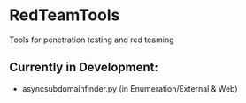 # RedTeamTools
Tools for penetration testing and red teaming


## Currently in Development:
- asyncsubdomainfinder.py (in Enumeration/External & Web)
